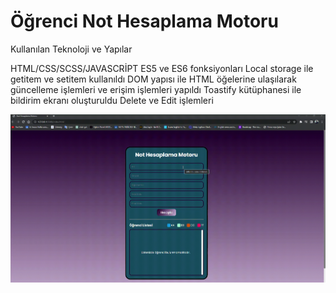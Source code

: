 # Öğrenci Not Hesaplama Motoru

Kullanılan Teknoloji ve Yapılar

 HTML/CSS/SCSS/JAVASCRİPT
  ES5 ve ES6 fonksiyonları
  Local storage ile getitem ve setitem kullanıldı
  DOM yapısı ile HTML öğelerine ulaşılarak güncelleme işlemleri ve erişim işlemleri yapıldı
  Toastify kütüphanesi ile bildirim ekranı oluşturuldu
  Delete ve Edit işlemleri

  ![](NotHesaplamaMotoru.gif)









